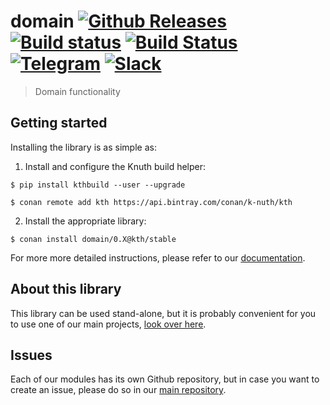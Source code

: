 <!-- <a target="_blank" href="http://semver.org">![Version][badge.version]</a> -->
<!-- <a target="_blank" href="https://cirrus-ci.com/github/k-nuth/domain">![Build Status][badge.Cirrus]</a> -->

# domain <a target="_blank" href="https://github.com/k-nuth/domain/releases">![Github Releases][badge.release]</a> <a target="_blank" href="https://travis-ci.org/k-nuth/domain">![Build status][badge.Travis]</a> <a target="_blank" href="https://ci.appveyor.com/projects/k-nuth/domain">![Build Status][badge.Appveyor]</a> <a target="_blank" href="https://t.me/knuth_cash">![Telegram][badge.telegram]</a> <a target="_blank" href="https://k-nuth.slack.com/">![Slack][badge.slack]</a>

> Domain functionality

## Getting started

Installing the library is as simple as:

1. Install and configure the Knuth build helper:
```
$ pip install kthbuild --user --upgrade

$ conan remote add kth https://api.bintray.com/conan/k-nuth/kth
```

2. Install the appropriate library:

```
$ conan install domain/0.X@kth/stable 
```

For more more detailed instructions, please refer to our [documentation](https://k-nuth.github.io/docs/).

## About this library

This library can be used stand-alone, but it is probably convenient for you to use one of our main projects, [look over here](https://github.com/k-nuth/kth/).

## Issues

Each of our modules has its own Github repository, but in case you want to create an issue, please do so in our [main repository](https://github.com/k-nuth/kth/issues).

<!-- Links -->
[badge.Travis]: https://travis-ci.org/k-nuth/domain.svg?branch=master
[badge.Appveyor]: https://ci.appveyor.com/api/projects/status/github/k-nuth/domain?svg=true&branch=master
[badge.Cirrus]: https://api.cirrus-ci.com/github/k-nuth/domain.svg?branch=master
[badge.version]: https://badge.fury.io/gh/k-nuth%2Fdomain.svg
[badge.release]: https://img.shields.io/github/release/k-nuth/domain.svg

[badge.telegram]: https://img.shields.io/badge/telegram-badge-blue.svg?logo=telegram
[badge.slack]: https://img.shields.io/badge/slack-badge-orange.svg?logo=slack

<!-- [badge.Gitter]: https://img.shields.io/badge/gitter-join%20chat-blue.svg -->
